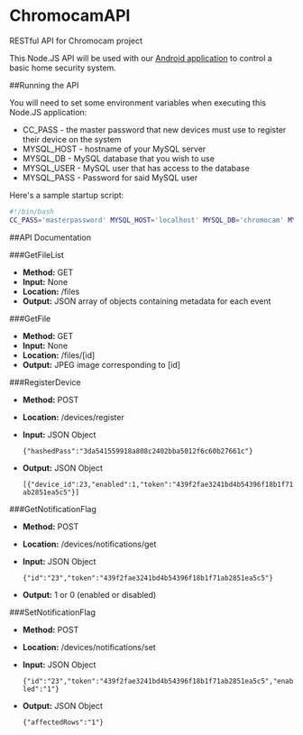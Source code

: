 # ChromocamAPI
RESTful API for Chromocam project

This Node.JS API will be used with our [Android application](https://github.com/ZhangC1459/Chromocam) to control a basic home security system.

##Running the API

You will need to set some environment variables when executing this Node.JS application:

 - CC_PASS - the master password that new devices must use to register their device on the system
 - MYSQL_HOST - hostname of your MySQL server
 - MYSQL_DB - MySQL database that you wish to use
 - MYSQL_USER - MySQL user that has access to the database
 - MYSQL_PASS - Password for said MySQL user
 
Here's a sample startup script:
```bash
#!/bin/bash
CC_PASS='masterpassword' MYSQL_HOST='localhost' MYSQL_DB='chromocam' MYSQL_USER='dbuser' MYSQL_PASS='password' node server
```
##API Documentation

###GetFileList

- **Method:** GET
- **Input:** None
- **Location:** /files
- **Output:** JSON array of objects containing metadata for each event

###GetFile
- **Method:** GET
- **Input:** None
- **Location:** /files/[id]
- **Output:** JPEG image corresponding to [id]

###RegisterDevice
- **Method:** POST
- **Location:** /devices/register
- **Input:** JSON Object

  `{"hashedPass":"3da541559918a808c2402bba5012f6c60b27661c"}`
- **Output:** JSON Object

  `[{"device_id":23,"enabled":1,"token":"439f2fae3241bd4b54396f18b1f71ab2851ea5c5"}]`
  
###GetNotificationFlag
- **Method:** POST
- **Location:** /devices/notifications/get
- **Input:** JSON Object

  `{"id":"23","token":"439f2fae3241bd4b54396f18b1f71ab2851ea5c5"}`
- **Output:** 1 or 0 (enabled or disabled)

###SetNotificationFlag
- **Method:** POST
- **Location:** /devices/notifications/set
- **Input:** JSON Object

  `{"id":"23","token":"439f2fae3241bd4b54396f18b1f71ab2851ea5c5","enabled":"1"}`
- **Output:** JSON Object

  `{"affectedRows":"1"}`
